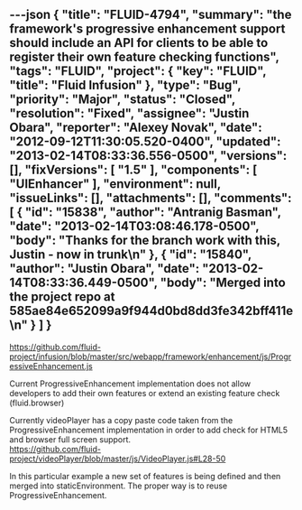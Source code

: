 ---json
{
  "title": "FLUID-4794",
  "summary": "the framework's progressive enhancement support should include an API for clients to be able to register their own feature checking functions",
  "tags": "FLUID",
  "project": {
    "key": "FLUID",
    "title": "Fluid Infusion"
  },
  "type": "Bug",
  "priority": "Major",
  "status": "Closed",
  "resolution": "Fixed",
  "assignee": "Justin Obara",
  "reporter": "Alexey Novak",
  "date": "2012-09-12T11:30:05.520-0400",
  "updated": "2013-02-14T08:33:36.556-0500",
  "versions": [],
  "fixVersions": [
    "1.5"
  ],
  "components": [
    "UIEnhancer"
  ],
  "environment": null,
  "issueLinks": [],
  "attachments": [],
  "comments": [
    {
      "id": "15838",
      "author": "Antranig Basman",
      "date": "2013-02-14T03:08:46.178-0500",
      "body": "Thanks for the branch work with this, Justin - now in trunk\n"
    },
    {
      "id": "15840",
      "author": "Justin Obara",
      "date": "2013-02-14T08:33:36.449-0500",
      "body": "Merged into the project repo at 585ae84e652099a9f944d0bd8dd3fe342bff411e\n"
    }
  ]
}
---
<https://github.com/fluid-project/infusion/blob/master/src/webapp/framework/enhancement/js/ProgressiveEnhancement.js>&#x20;

Current ProgressiveEnhancement implementation does not allow developers to add their own features or extend an existing feature check (fluid.browser)

Currently videoPlayer has a copy paste code taken from the ProgressiveEnhancement implementation in order to add check for HTML5 and browser full screen support.\
<https://github.com/fluid-project/videoPlayer/blob/master/js/VideoPlayer.js#L28-50>

In this particular example a new set of features is being defined and then merged into staticEnvironment. The proper way is to reuse ProgressiveEnhancement.

        